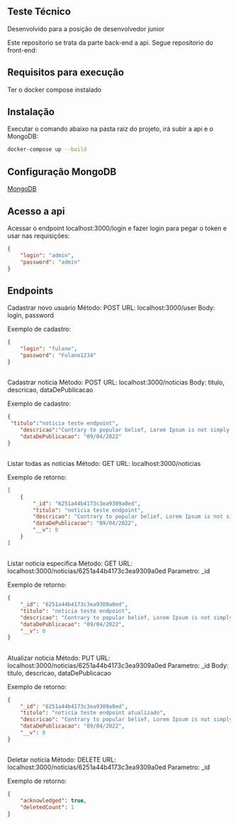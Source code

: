 ## Teste Técnico

Desenvolvido para a posição de desenvolvedor junior

Este repositorio se trata da parte back-end a api.
Segue repositorio do front-end: 

## Requisitos para execução

Ter o docker compose instalado

## Instalação

Executar o comando abaixo na pasta raiz do projeto, irá subir a api e o MongoDB:
```bash
docker-compose up --build
```

## Configuração MongoDB

[MongoDB](https://github.com/DanielPin/api_teste_editora_globo/blob/main/mongo.md)


## Acesso a api
Acessar o endpoint localhost:3000/login e fazer login para pegar o token e usar nas requisições:
```json
{
	"login": "admin",
	"password": "admin"
}
```


## Endpoints

Cadastrar novo usuário
Método: POST
URL: localhost:3000/user
Body: login, password

Exemplo de cadastro:
```json
{
	"login": "fulano",
	"password": "Fulano1234"
}
```

##

Cadastrar noticia
Método: POST
URL: localhost:3000/noticias
Body: titulo, descricao, dataDePublicacao

Exemplo de cadastro:
```json
{
 "titulo":"noticia teste endpoint",
	"descricao":"Contrary to popular belief, Lorem Ipsum is not simply random text. It has roots in a piece of classical Latin literature from 45 BC, making it over 2000 years old. Richard McClintock, a Latin professor at Hampden-Sydney College in Virginia, looked up one of the more obscure Latin words, consectetur, from a Lorem Ipsum passage, and going through the cites of the word in classical literature, discovered the undoubtable source. Lorem Ipsum comes from sections 1.10.32 and 1.10.33 of de Finibus Bonorum et Malorum (The Extremes of Good and Evil) by Cicero, written in 45 BC. This book is a treatise on the theory of ethics, very popular during the Renaissance. The first line of Lorem Ipsum, Lorem ipsum dolor sit amet.., comes from a line in section 1.10.32.",
	"dataDePublicacao": "09/04/2022"
}
```
##

Listar todas as noticias
Método: GET
URL: localhost:3000/noticias

Exemplo de retorno:
```json
[
	{
		"_id": "6251a44b4173c3ea9309a0ed",
		"titulo": "noticia teste endpoint",
		"descricao": "Contrary to popular belief, Lorem Ipsum is not simply random text. It has roots in a piece of classical Latin literature from 45 BC, making it over 2000 years old. Richard McClintock, a Latin professor at Hampden-Sydney College in Virginia, looked up one of the more obscure Latin words, consectetur, from a Lorem Ipsum passage, and going through the cites of the word in classical literature, discovered the undoubtable source. Lorem Ipsum comes from sections 1.10.32 and 1.10.33 of de Finibus Bonorum et Malorum (The Extremes of Good and Evil) by Cicero, written in 45 BC. This book is a treatise on the theory of ethics, very popular during the Renaissance. The first line of Lorem Ipsum, Lorem ipsum dolor sit amet.., comes from a line in section 1.10.32.",
		"dataDePublicacao": "09/04/2022",
		"__v": 0
	}
]
```
##

Listar noticia especifica
Método: GET
URL: localhost:3000/noticias/6251a44b4173c3ea9309a0ed
Parametro: _id

Exemplo de retorno:
```json
{
	"_id": "6251a44b4173c3ea9309a0ed",
	"titulo": "noticia teste endpoint",
	"descricao": "Contrary to popular belief, Lorem Ipsum is not simply random text. It has roots in a piece of classical Latin literature from 45 BC, making it over 2000 years old. Richard McClintock, a Latin professor at Hampden-Sydney College in Virginia, looked up one of the more obscure Latin words, consectetur, from a Lorem Ipsum passage, and going through the cites of the word in classical literature, discovered the undoubtable source. Lorem Ipsum comes from sections 1.10.32 and 1.10.33 of de Finibus Bonorum et Malorum (The Extremes of Good and Evil) by Cicero, written in 45 BC. This book is a treatise on the theory of ethics, very popular during the Renaissance. The first line of Lorem Ipsum, Lorem ipsum dolor sit amet.., comes from a line in section 1.10.32.",
	"dataDePublicacao": "09/04/2022",
	"__v": 0
}
```
##

Atualizar noticia
Método: PUT
URL: localhost:3000/noticias/6251a44b4173c3ea9309a0ed
Parametro: _id
Body: titulo, descricao, dataDePublicacao

Exemplo de retorno:
```json
{
	"_id": "6251a44b4173c3ea9309a0ed",
	"titulo": "noticia teste endpoint atualizado",
	"descricao": "Contrary to popular belief, Lorem Ipsum is not simply random text. It has roots in a piece of classical Latin literature from 45 BC, making it over 2000 years old. Richard McClintock, a Latin professor at Hampden-Sydney College in Virginia, looked up one of the more obscure Latin words, consectetur, from a Lorem Ipsum passage, and going through the cites of the word in classical literature, discovered the undoubtable source. Lorem Ipsum comes from sections 1.10.32 and 1.10.33 of de Finibus Bonorum et Malorum (The Extremes of Good and Evil) by Cicero, written in 45 BC. This book is a treatise on the theory of ethics, very popular during the Renaissance. The first line of Lorem Ipsum, Lorem ipsum dolor sit amet.., comes from a line in section 1.10.32.",
	"dataDePublicacao": "09/04/2022",
	"__v": 0
}
```
##

Deletar noticia
Método: DELETE
URL: localhost:3000/noticias/6251a44b4173c3ea9309a0ed
Parametro: _id

Exemplo de retorno:
```json
{
	"acknowledged": true,
	"deletedCount": 1
}
```
